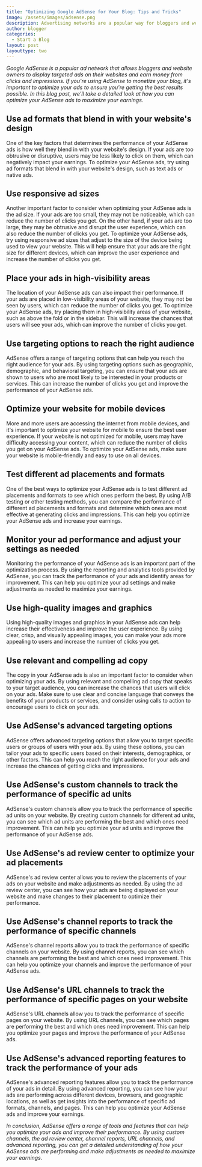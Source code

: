 ```yaml
---
title: "Optimizing Google AdSense for Your Blog: Tips and Tricks"
image: /assets/images/adsense.png
description: Advertising networks are a popular way for bloggers and website owners to monetize their content and generate revenue from their traffic. In this blog post, we'll take a detailed look at some popular ad networks and explore their **Features**, **Pricing**, and **Eligibility** requirements to help you choose the right ad network for your blog.
author: blogger
categories:
  - Start a Blog
layout: post
layouttype: two
---
```


_Google AdSense is a popular ad network that allows bloggers and website owners to display targeted ads on their websites and earn money from clicks and impressions. If you're using AdSense to monetize your blog, it's important to optimize your ads to ensure you're getting the best results possible. In this blog post, we'll take a detailed look at how you can optimize your AdSense ads to maximize your earnings._

## Use ad formats that blend in with your website's design

One of the key factors that determines the performance of your AdSense ads is how well they blend in with your website's design. If your ads are too obtrusive or disruptive, users may be less likely to click on them, which can negatively impact your earnings. To optimize your AdSense ads, try using ad formats that blend in with your website's design, such as text ads or native ads.

## Use responsive ad sizes

Another important factor to consider when optimizing your AdSense ads is the ad size. If your ads are too small, they may not be noticeable, which can reduce the number of clicks you get. On the other hand, if your ads are too large, they may be obtrusive and disrupt the user experience, which can also reduce the number of clicks you get. To optimize your AdSense ads, try using responsive ad sizes that adjust to the size of the device being used to view your website. This will help ensure that your ads are the right size for different devices, which can improve the user experience and increase the number of clicks you get.

## Place your ads in high-visibility areas

The location of your AdSense ads can also impact their performance. If your ads are placed in low-visibility areas of your website, they may not be seen by users, which can reduce the number of clicks you get. To optimize your AdSense ads, try placing them in high-visibility areas of your website, such as above the fold or in the sidebar. This will increase the chances that users will see your ads, which can improve the number of clicks you get.

## Use targeting options to reach the right audience

AdSense offers a range of targeting options that can help you reach the right audience for your ads. By using targeting options such as geographic, demographic, and behavioral targeting, you can ensure that your ads are shown to users who are most likely to be interested in your products or services. This can increase the number of clicks you get and improve the performance of your AdSense ads.

## Optimize your website for mobile devices

More and more users are accessing the internet from mobile devices, and it's important to optimize your website for mobile to ensure the best user experience. If your website is not optimized for mobile, users may have difficulty accessing your content, which can reduce the number of clicks you get on your AdSense ads. To optimize your AdSense ads, make sure your website is mobile-friendly and easy to use on all devices.

## Test different ad placements and formats

One of the best ways to optimize your AdSense ads is to test different ad placements and formats to see which ones perform the best. By using A/B testing or other testing methods, you can compare the performance of different ad placements and formats and determine which ones are most effective at generating clicks and impressions. This can help you optimize your AdSense ads and increase your earnings.

## Monitor your ad performance and adjust your settings as needed

Monitoring the performance of your AdSense ads is an important part of the optimization process. By using the reporting and analytics tools provided by AdSense, you can track the performance of your ads and identify areas for improvement. This can help you optimize your ad settings and make adjustments as needed to maximize your earnings.

## Use high-quality images and graphics

Using high-quality images and graphics in your AdSense ads can help increase their effectiveness and improve the user experience. By using clear, crisp, and visually appealing images, you can make your ads more appealing to users and increase the number of clicks you get.

## Use relevant and compelling ad copy

The copy in your AdSense ads is also an important factor to consider when optimizing your ads. By using relevant and compelling ad copy that speaks to your target audience, you can increase the chances that users will click on your ads. Make sure to use clear and concise language that conveys the benefits of your products or services, and consider using calls to action to encourage users to click on your ads.

## Use AdSense's advanced targeting options

AdSense offers advanced targeting options that allow you to target specific users or groups of users with your ads. By using these options, you can tailor your ads to specific users based on their interests, demographics, or other factors. This can help you reach the right audience for your ads and increase the chances of getting clicks and impressions.

## Use AdSense's custom channels to track the performance of specific ad units

AdSense's custom channels allow you to track the performance of specific ad units on your website. By creating custom channels for different ad units, you can see which ad units are performing the best and which ones need improvement. This can help you optimize your ad units and improve the performance of your AdSense ads.

## Use AdSense's ad review center to optimize your ad placements

AdSense's ad review center allows you to review the placements of your ads on your website and make adjustments as needed. By using the ad review center, you can see how your ads are being displayed on your website and make changes to their placement to optimize their performance.

## Use AdSense's channel reports to track the performance of specific channels

AdSense's channel reports allow you to track the performance of specific channels on your website. By using channel reports, you can see which channels are performing the best and which ones need improvement. This can help you optimize your channels and improve the performance of your AdSense ads.

## Use AdSense's URL channels to track the performance of specific pages on your website

AdSense's URL channels allow you to track the performance of specific pages on your website. By using URL channels, you can see which pages are performing the best and which ones need improvement. This can help you optimize your pages and improve the performance of your AdSense ads.

## Use AdSense's advanced reporting features to track the performance of your ads

AdSense's advanced reporting features allow you to track the performance of your ads in detail. By using advanced reporting, you can see how your ads are performing across different devices, browsers, and geographic locations, as well as get insights into the performance of specific ad formats, channels, and pages. This can help you optimize your AdSense ads and improve your earnings.

_In conclusion, AdSense offers a range of tools and features that can help you optimize your ads and improve their performance. By using custom channels, the ad review center, channel reports, URL channels, and advanced reporting, you can get a detailed understanding of how your AdSense ads are performing and make adjustments as needed to maximize your earnings._

